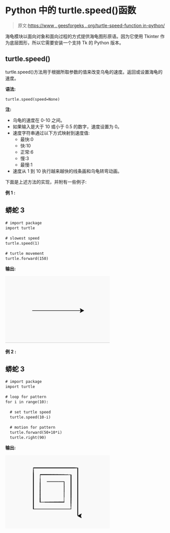 # Python 中的 turtle.speed()函数

> 原文:[https://www . geesforgeks . org/turtle-speed-function in-python/](https://www.geeksforgeeks.org/turtle-speed-function-in-python/)

海龟模块以面向对象和面向过程的方式提供海龟图形原语。因为它使用 Tkinter 作为底层图形，所以它需要安装一个支持 Tk 的 Python 版本。

## turtle.speed()

turtle.speed()方法用于根据所取参数的值来改变乌龟的速度。返回或设置海龟的速度。

**语法:**

```
turtle.speed(speed=None)

```

**注:**

*   乌龟的速度在 0-10 之间。
*   如果输入是大于 10 或小于 0.5 的数字，速度设置为 0。
*   速度字符串通过以下方式映射到速度值:
    *   最快:0
    *   快:10
    *   正常:6
    *   慢:3
    *   最慢:1
*   速度从 1 到 10 执行越来越快的线条画和乌龟转弯动画。

下面是上述方法的实现，并附有一些例子:

**例 1 :**

## 蟒蛇 3

```
# import package
import turtle

# slowest speed
turtle.speed(1)

# turtle movement
turtle.forward(150)
```

**输出:**

![](img/3d7ea296b0454e65eefe347463e77f3d.png)

**例 2 :**

## 蟒蛇 3

```
# import package
import turtle 

# loop for pattern
for i in range(10):

  # set turtle speed
  turtle.speed(10-i)

  # motion for pattern
  turtle.forward(50+10*i)
  turtle.right(90)
```

**输出:**

![](img/4ac53d00e15a853318fdf63822d447e3.png)